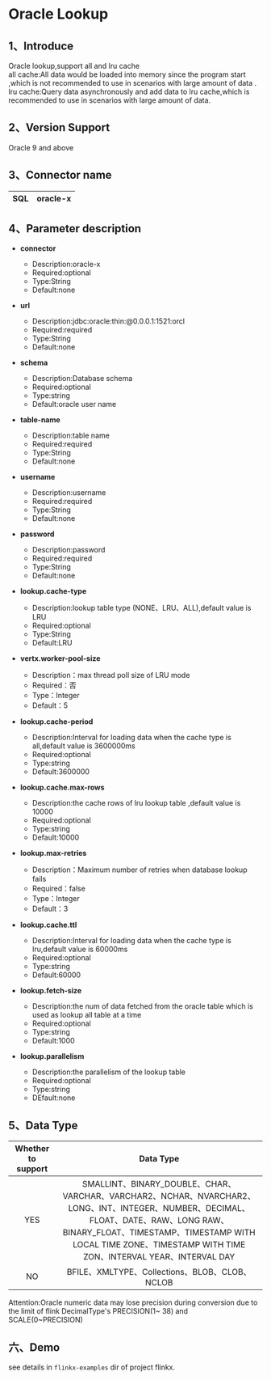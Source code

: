 # Oracle Lookup

## 1、Introduce

Oracle lookup,support all and lru cache<br />
all cache:All data would be loaded into memory since the program start ,which is not recommended to use in scenarios
with large amount of data .<br />
lru cache:Query data asynchronously and add data to lru cache,which is recommended to use in scenarios with large amount
of data.

## 2、Version Support

Oracle 9 and above

## 3、Connector name

| SQL | oracle-x |
| --- | --- |

## 4、Parameter description

- **connector**
    - Description:oracle-x
    - Required:optional
    - Type:String
    - Default:none
      <br />

- **url**
    - Description:jdbc:oracle:thin:@0.0.0.1:1521:orcl
    - Required:required
    - Type:String
    - Default:none
      <br />

- **schema**
    - Description:Database schema
    - Required:optional
    - Type:string
    - Default:oracle user name
      <br />

- **table-name**
    - Description:table name
    - Required:required
    - Type:String
    - Default:none
      <br />

- **username**
    - Description:username
    - Required:required
    - Type:String
    - Default:none
      <br />

- **password**
    - Description:password
    - Required:required
    - Type:String
    - Default:none
      <br />

- **lookup.cache-type**
    - Description:lookup table type (NONE、LRU、ALL),default value is LRU
    - Required:optional
    - Type:String
    - Default:LRU
      <br />

- **vertx.worker-pool-size**
    - Description：max thread poll size of LRU mode
    - Required：否
    - Type：Integer
    - Default：5
      <br />


- **lookup.cache-period**
    - Description:Interval for loading data when the cache type is all,default value is 3600000ms
    - Required:optional
    - Type:string
    - Default:3600000
      <br />

- **lookup.cache.max-rows**
    - Description:the cache rows of lru lookup table ,default value is 10000
    - Required:optional
    - Type:string
    - Default:10000
      <br />

- **lookup.max-retries**
    - Description：Maximum number of retries when database lookup fails
    - Required：false
    - Type：Integer
    - Default：3
      <br />

- **lookup.cache.ttl**
    - Description:Interval for loading data when the cache type is lru,default value is 60000ms
    - Required:optional
    - Type:string
    - Default:60000
      <br />

- **lookup.fetch-size**
    - Description:the num of data fetched from the oracle table which is used as lookup all table at a time
    - Required:optional
    - Type:string
    - Default:1000
      <br />

- **lookup.parallelism**
    - Description:the parallelism of the lookup table
    - Required:optional
    - Type:string
    - DEfault:none
      <br />

## 5、Data Type

| Whether to support |                                                                                                           Data Type                                                                                                           |
|:---------:|:-----------------------------------------------------------------------------------------------------------------------------------------------------------------------------------------------------------------------------:|
|    YES    | SMALLINT、BINARY_DOUBLE、CHAR、VARCHAR、VARCHAR2、NCHAR、NVARCHAR2、LONG、INT、INTEGER、NUMBER、DECIMAL、FLOAT、DATE、RAW、LONG RAW、BINARY_FLOAT、TIMESTAMP、TIMESTAMP WITH LOCAL TIME ZONE、TIMESTAMP WITH TIME ZON、INTERVAL YEAR、INTERVAL DAY |
|    NO     |                                                                                           BFILE、XMLTYPE、Collections、BLOB、CLOB、NCLOB                                                                                           |


Attention:Oracle numeric data may lose precision during conversion due to the limit of flink DecimalType's PRECISION(1~
38) and SCALE(0~PRECISION)

## 六、Demo

see details in `flinkx-examples` dir of project flinkx.
